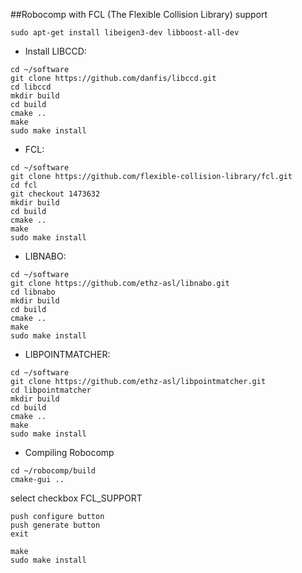 ##Robocomp with FCL (The Flexible Collision Library) support
```
sudo apt-get install libeigen3-dev libboost-all-dev
```
- Install LIBCCD:
```
cd ~/software
git clone https://github.com/danfis/libccd.git
cd libccd
mkdir build
cd build
cmake ..
make
sudo make install
```
- FCL:
```
cd ~/software
git clone https://github.com/flexible-collision-library/fcl.git
cd fcl
git checkout 1473632 
mkdir build
cd build
cmake ..
make
sudo make install
```
- LIBNABO:
```
cd ~/software
git clone https://github.com/ethz-asl/libnabo.git
cd libnabo
mkdir build
cd build
cmake ..
make
sudo make install
```
- LIBPOINTMATCHER:
```
cd ~/software
git clone https://github.com/ethz-asl/libpointmatcher.git
cd libpointmatcher
mkdir build
cd build
cmake ..
make
sudo make install
```
- Compiling Robocomp
```
cd ~/robocomp/build
cmake-gui ..
```
select checkbox FCL_SUPPORT
```
push configure button
push generate button
exit

make
sudo make install
```
